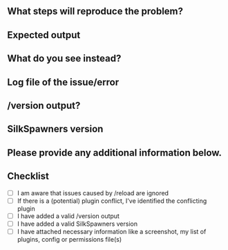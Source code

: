 ## What steps will reproduce the problem?

## Expected output

## What do you see instead?

## Log file of the issue/error

## /version output?

<!-- Please note that _WITHOUT_ the specific version output your issue _WILL BE IGNORED_ -->
<!-- A /version output looks like this: This server is running CraftBukkit version git-Spigot-06f33d0-86fdf92 (MC: 1.12.2) (Implementing API version 1.12.2-R0.1-SNAPSHOT) -->

<!-- Adding e.g. only 1.12.2 will lead _IGNORED ISSUES_ -->

## SilkSpawners version

<!-- _LATEST_ is _NOT_ a valid version -->

## Please provide any additional information below.

## Checklist

<!-- Please check the items below with x and replace the space. [x] NOT [x ] or [+] -->
- [ ] I am aware that issues caused by /reload are ignored
- [ ] If there is a (potential) plugin conflict, I've identified the conflicting plugin
- [ ] I have added a valid /version output
- [ ] I have added a valid SilkSpawners version
- [ ] I have attached necessary information like a screenshot, my list of plugins, config or permissions file(s)
